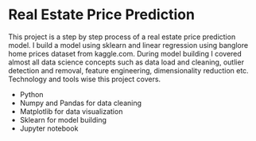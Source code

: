# Real Estate Price Prediction
This project is a step by step process of a real estate price prediction model. I build a model using sklearn and linear regression using banglore home prices dataset from kaggle.com. During model building I covered almost all data science concepts such as data load and cleaning, outlier detection and removal, feature engineering, dimensionality reduction etc. Technology and tools wise this project covers.

- Python
- Numpy and Pandas for data cleaning
- Matplotlib for data visualization
- Sklearn for model building
- Jupyter notebook
